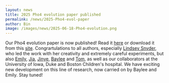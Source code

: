 ```yaml
---
layout: news
title: 2025 Pho4 evolution paper published
permalink: /news/2025-Pho4-evol-paper
author: Bin
image: /images/news/2025-06-18-Pho4-evolution.png
---
```


Our Pho4 evolution paper is now published! Read it [here](https://www.nature.com/articles/s41467-025-59244-w) or download it from this [site](https://www.binhe-lab.org/papers/selected-papers/Snyder-Nat-Commun-2025/). Congrartulations to all authors, especially [Lindsey Snyder](https://www.binhe-lab.org/members/lindsey-snyder/), who led the work with her creativity and extremely careful experiments, but also [Emily](https://www.binhe-lab.org/members/emily-m-obrien/), [Jia](https://www.binhe-lab.org/members/jia-zhao/), [Jinye](https://www.binhe-lab.org/members/jinye-liang/), [Baylee](https://www.binhe-lab.org/members/baylee-bruce/) and [Tom](https://www.binhe-lab.org/members/tom-cassier/), as well as our collaborators at the University of Iowa, Duke and Boston Children's hospital. We have exciting new development on this line of research, now carried on by Baylee and Emily. Stay tuned!
